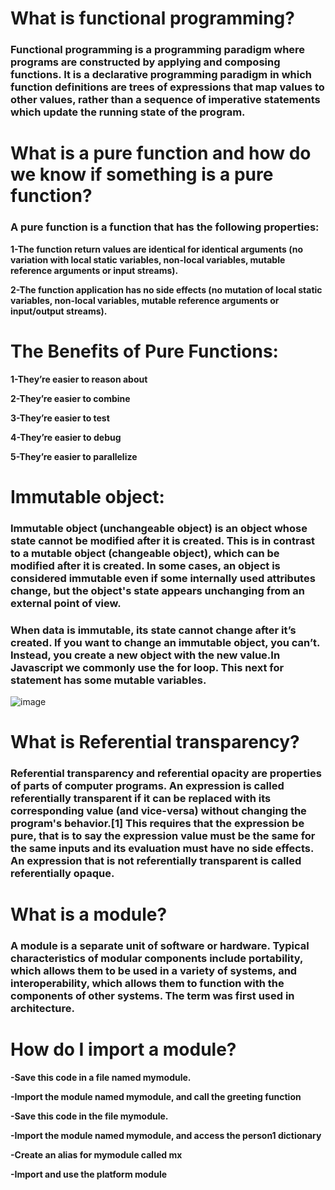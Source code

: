 # What is functional programming?
### Functional programming is a programming paradigm where programs are constructed by applying and composing functions. It is a declarative programming paradigm in which function definitions are trees of expressions that map values to other values, rather than a sequence of imperative statements which update the running state of the program.


# What is a pure function and how do we know if something is a pure function?
### A pure function is a function that has the following properties:

**1-The function return values are identical for identical arguments (no variation with local static variables, non-local variables, mutable reference arguments or input streams).**

**2-The function application has no side effects (no mutation of local static variables, non-local variables, mutable reference arguments or input/output streams).**

# The Benefits of Pure Functions:

**1-They’re easier to reason about**

**2-They’re easier to combine**

**3-They’re easier to test**

**4-They’re easier to debug**

**5-They’re easier to parallelize**

# Immutable object:
### Immutable object (unchangeable object) is an object whose state cannot be modified after it is created. This is in contrast to a mutable object (changeable object), which can be modified after it is created.  In some cases, an object is considered immutable even if some internally used attributes change, but the object's state appears unchanging from an external point of view.
### When data is immutable, its state cannot change after it’s created. If you want to change an immutable object, you can’t. Instead, you create a new object with the new value.In Javascript we commonly use the for loop. This next for statement has some mutable variables.

![image](https://user-images.githubusercontent.com/79833733/117360492-89dfd180-aec1-11eb-9fde-d36d79b1141d.png)




# What is Referential transparency?
### Referential transparency and referential opacity are properties of parts of computer programs. An expression is called referentially transparent if it can be replaced with its corresponding value (and vice-versa) without changing the program's behavior.[1] This requires that the expression be pure, that is to say the expression value must be the same for the same inputs and its evaluation must have no side effects. An expression that is not referentially transparent is called referentially opaque.


# What is a module?
### A module is a separate unit of software or hardware. Typical characteristics of modular components include portability, which allows them to be used in a variety of systems, and interoperability, which allows them to function with the components of other systems. The term was first used in architecture.

# How do I import a module?

**-Save this code in a file named mymodule.**

**-Import the module named mymodule, and call the greeting function**

**-Save this code in the file mymodule.**

**-Import the module named mymodule, and access the person1 dictionary**

**-Create an alias for mymodule called mx**

**-Import and use the platform module**
